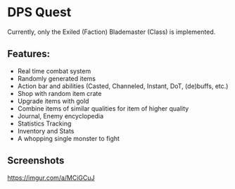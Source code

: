 # DPS Quest
  Currently, only the Exiled (Faction) Blademaster (Class) is implemented.
  
## Features:
  - Real time combat system
  - Randomly generated items
  - Action bar and abilities (Casted, Channeled, Instant, DoT, (de)buffs, etc.)
  - Shop with random item crate
  - Upgrade items with gold
  - Combine items of similar qualities for item of higher quality
  - Journal, Enemy encyclopedia
  - Statistics Tracking
  - Inventory and Stats
  - A whopping single monster to fight
  
## Screenshots
  https://imgur.com/a/MCiGCuJ
  
  




